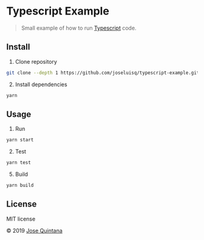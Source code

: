 # Typescript Example

> Small example of how to run [Typescript](https://www.typescriptlang.org/) code.

## Install

1. Clone repository

```sh
git clone --depth 1 https://github.com/joseluisq/typescript-example.git
```

2. Install dependencies

```sh
yarn
```

## Usage

1. Run

```sh
yarn start
```

2. Test

```sh
yarn test
```

5. Build

```sh
yarn build
```

## License

MIT license

© 2019 [Jose Quintana](https://git.io/joseluisq)
